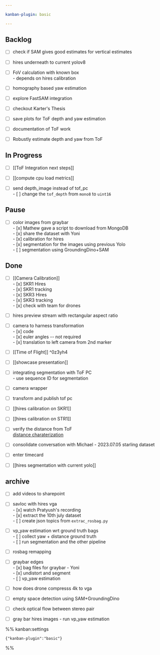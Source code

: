```yaml
---

kanban-plugin: basic

---
```


## Backlog

- [ ] check if SAM gives good estimates for vertical estimates
- [ ] hires underneath to current yolov8
- [ ] FoV calculation with known box<br>- depends on hires calibration
- [ ] homography based yaw estimation
- [ ] explore FastSAM integration
- [ ] checkout Karter's Thesis
- [ ] save plots for ToF depth and yaw estimation
- [ ] documentation of ToF work
- [ ] Robustly estimate depth and yaw from ToF


## In Progress

- [ ] [[ToF Integration next steps]]
- [ ] [[compute cpu load metrics]]
- [ ] send depth_image instead of tof_pc<br>- [ ] change the `tof_depth` from `mono8` to `uint16`


## Pause

- [ ] color images from graybar<br>- [x] Mathew gave a script to download from MongoDB<br>- [x] share the dataset with Yoni<br>- [x] calibration for hires<br>- [x] segmentation for the images using previous Yolo<br>- [ ] segmentation using GroundingDino+SAM


## Done

- [ ] [[Camera Calibration]]<br>- [x]  SKR1 Hires <br>- [x]  SKR1 tracking<br>- [x]  SKR3 Hires<br>- [x]  SKR3 tracking<br>- [x]  check with team for drones
- [ ] hires preview stream with rectangular aspect ratio
- [ ] camera to harness transformation<br>- [x] code <br>- [x] euler angles -- not required<br>- [x] translation to left camera from 2nd marker
- [ ] [[Time of Flight]] ^0z3yh4
- [ ] [[showcase presentation]]
- [ ] integrating segmentation with ToF PC<br>- use sequence ID for segmentation
- [ ] camera wrapper
- [ ] transform and publish tof pc
- [ ] [[hires calibration on SKR1]]
- [ ] [[hires calibration on STR1]]
- [ ] verify the distance from ToF<br>[distance charaterization](https://docs.google.com/spreadsheets/d/1Z4md_isMuGlsjRxvag8epsKHRNfii5nQlp1vZVF5CNQ/edit#gid=0)
- [ ] consolidate conversation with Michael - 2023.07.05 starling dataset
- [ ] enter timecard
- [ ] [[hires segmentation with current yolo]]


## archive

- [ ] add videos to sharepoint
- [ ] savloc with hires vga<br>- [x] watch Pratyush's recording<br>- [x] extract the 10th july dataset<br>- [ ] create json topics from `extrac_rosbag.py`
- [ ] vp_yaw estimation wrt ground truth bags<br>- [ ]  collect yaw + distance ground truth<br>- [ ]  run segmentation and the other pipeline
- [ ] rosbag remapping
- [ ] graybar edges<br>- [x] bag files for graybar - Yoni<br>- [x] undistort and segment<br>- [ ] vp_yaw estimation
- [ ] how does drone compresss 4k to vga
- [ ] empty space detection using SAM+GroundingDino
- [ ] check optical flow between stereo pair
- [ ] gray bar hires images - run vp_yaw estimation




%% kanban:settings
```
{"kanban-plugin":"basic"}
```
%%